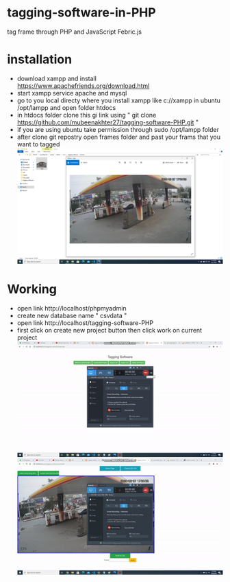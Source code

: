 # tagging-software-in-PHP
tag frame through PHP and JavaScript Febric.js
# installation 
- download xampp and install https://www.apachefriends.org/download.html
- start xampp service apache and mysql
- go to you local directy where you install xampp like c://xampp in ubuntu /opt/lampp and open folder htdocs
- in htdocs folder clone this gi link using " git clone https://github.com/mubeenakhter27/tagging-software-PHP.git "
- if you are using ubuntu take permission through sudo /opt/lampp folder
- after clone git repostry open frames folder and past your frams that you want to tagged 
![Sample](https://github.com/mubeenakhter27/tagging-software-PHP/blob/master/images/example-1.png)

# Working 
- open link http://localhost/phpmyadmin
- create new database name " csvdata "
- open link http://localhost/tagging-software-PHP
- first click on create new project button then click work on current project 
![Sample](https://github.com/mubeenakhter27/tagging-software-PHP/blob/master/images/example-2.gif)
![Sample](https://github.com/mubeenakhter27/tagging-software-PHP/blob/master/images/example-3.gif)
